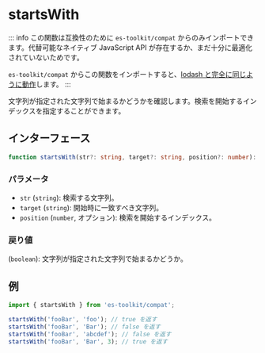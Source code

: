 # startsWith

::: info
この関数は互換性のために `es-toolkit/compat` からのみインポートできます。代替可能なネイティブ JavaScript API が存在するか、まだ十分に最適化されていないためです。

`es-toolkit/compat` からこの関数をインポートすると、[lodash と完全に同じように動作](../../../compatibility.md)します。
:::

文字列が指定された文字列で始まるかどうかを確認します。検索を開始するインデックスを指定することができます。

## インターフェース

```typescript
function startsWith(str?: string, target?: string, position?: number): boolean;
```

### パラメータ

- `str` (`string`): 検索する文字列。
- `target` (`string`): 開始時に一致すべき文字列。
- `position` (`number`, オプション): 検索を開始するインデックス。

### 戻り値

(`boolean`): 文字列が指定された文字列で始まるかどうか。

## 例

```typescript
import { startsWith } from 'es-toolkit/compat';

startsWith('fooBar', 'foo'); // true を返す
startsWith('fooBar', 'Bar'); // false を返す
startsWith('fooBar', 'abcdef'); // false を返す
startsWith('fooBar', 'Bar', 3); // true を返す
```
